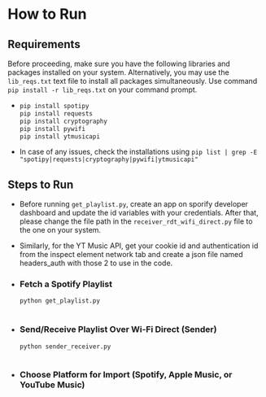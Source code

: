 # **How to Run**
## **Requirements**
Before proceeding, make sure you have the following libraries and packages installed on your system.
Alternatively, you may use the `lib_reqs.txt` text file to install all packages simultaneously.
Use command `pip install -r lib_reqs.txt` on your command prompt.
- ```sh
  pip install spotipy
  pip install requests
  pip install cryptography
  pip install pywifi
  pip install ytmusicapi
- In case of any issues, check the installations using `pip list | grep -E "spotipy|requests|cryptography|pywifi|ytmusicapi"`

## **Steps to Run**

  - Before running `get_playlist.py`, create an app on sporify developer dashboard and update the id variables with your credentials. After that, please change the file path in the `receiver_rdt_wifi_direct.py` file to the one on your system.
  - Similarly, for the YT Music API, get your cookie id and authentication id from the inspect element network tab and create a json file named headers_auth with those 2 to use in the code.
      
   - ### **Fetch a Spotify Playlist**
      ```sh
      python get_playlist.py
   
   - ### **Send/Receive Playlist Over Wi-Fi Direct (Sender)**
     ```sh
     python sender_receiver.py
   
   - ### **Choose Platform for Import** (Spotify, Apple Music, or YouTube Music)
